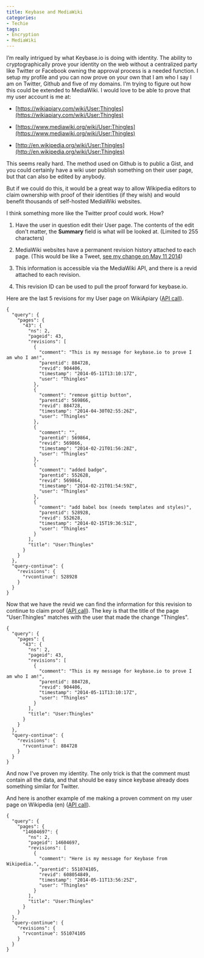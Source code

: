 ```yaml
---
title: Keybase and MediaWiki
categories:
- Techie
tags:
- Encryption
- MediaWiki
---
```


I’m really intrigued by what Keybase.io is doing with identity. The ability to cryptographically prove your identity on the web without a centralized party like Twitter or Facebook owning the approval process is a needed function. I setup my profile and you can now prove on your own that I am who I say I am on Twitter, Github and five of my domains.
I’m trying to figure out how this could be extended to MediaWiki. I would love to be able to prove that my user account is me at:



  * [https://wikiapiary.com/wiki/User:Thingles](https://wikiapiary.com/wiki/User:Thingles)


  * [https://www.mediawiki.org/wiki/User:Thingles](https://www.mediawiki.org/wiki/User:Thingles)


  * [http://en.wikipedia.org/wiki/User:Thingles](http://en.wikipedia.org/wiki/User:Thingles)

This seems really hard. The method used on Github is to public a Gist, and you could certainly have a wiki user publish something on their user page, but that can also be edited by anybody.

But if we could do this, it would be a great way to allow Wikipedia editors to claim ownership with proof of their identities (if they wish) and would benefit thousands of self-hosted MediaWiki websites.

I think something more like the Twitter proof could work. How?



  1. Have the user in question edit their User page. The contents of the edit don't matter, the **Summary** field is what will be looked at. (Limited to 255 characters)


  2. MediaWiki websites have a permanent revision history attached to each page. (This would be like a Tweet, [see my change on May 11 2014](https://wikiapiary.com/w/index.php?title=User:Thingles&action=history))


  3. This information is accessible via the MediaWiki API, and there is a revid attached to each revision.


  4. This revision ID can be used to pull the proof forward for keybase.io.

Here are the last 5 revisions for my User page on WikiApiary ([API call](https://wikiapiary.com/w/api.php?action=query&prop=revisions&titles=User:Thingles&rvlimit=5&rvprop=ids|timestamp|user|comment&format=json)).



    
    {
      "query": {
        "pages": {
          "43": {
            "ns": 2,
            "pageid": 43,
            "revisions": [
              {
                "comment": "This is my message for keybase.io to prove I am who I am!",
                "parentid": 884728,
                "revid": 904406,
                "timestamp": "2014-05-11T13:10:17Z",
                "user": "Thingles"
              },
              {
                "comment": "remove gittip button",
                "parentid": 569866,
                "revid": 884728,
                "timestamp": "2014-04-30T02:55:26Z",
                "user": "Thingles"
              },
              {
                "comment": "",
                "parentid": 569864,
                "revid": 569866,
                "timestamp": "2014-02-21T01:56:28Z",
                "user": "Thingles"
              },
              {
                "comment": "added badge",
                "parentid": 552628,
                "revid": 569864,
                "timestamp": "2014-02-21T01:54:59Z",
                "user": "Thingles"
              },
              {
                "comment": "add babel box (needs templates and styles)",
                "parentid": 528928,
                "revid": 552628,
                "timestamp": "2014-02-15T19:36:51Z",
                "user": "Thingles"
              }
            ],
            "title": "User:Thingles"
          }
        }
      },
      "query-continue": {
        "revisions": {
          "rvcontinue": 528928
        }
      }
    }
    

Now that we have the revid we can find the information for this revision to continue to claim proof ([API call](https://wikiapiary.com/w/api.php?action=query&prop=revisions&titles=User:Thingles&rvstartid=904406&rvlimit=1&rvprop=ids|timestamp|user|comment&format=json)). The key is that the title of the page "User:Thingles" matches with the user that made the change "Thingles".



    
    {
      "query": {
        "pages": {
          "43": {
            "ns": 2,
            "pageid": 43,
            "revisions": [
              {
                "comment": "This is my message for keybase.io to prove I am who I am!",
                "parentid": 884728,
                "revid": 904406,
                "timestamp": "2014-05-11T13:10:17Z",
                "user": "Thingles"
              }
            ],
            "title": "User:Thingles"
          }
        }
      },
      "query-continue": {
        "revisions": {
          "rvcontinue": 884728
        }
      }
    }
    

And now I've proven my identity. The only trick is that the comment must contain all the data, and that should be easy since keybase already does something similar for Twitter.

And here is another example of me making a proven comment on my user page on Wikipedia (en) ([API call](https://en.wikipedia.org/w/api.php?action=query&prop=revisions&titles=User:Thingles&rvstartid=608054849&rvlimit=1&rvprop=ids|timestamp|user|comment&format=json)).



    
    
    {
      "query": {
        "pages": {
          "14604697": {
            "ns": 2,
            "pageid": 14604697,
            "revisions": [
              {
                "comment": "Here is my message for Keybase from Wikipedia.",
                "parentid": 551074105,
                "revid": 608054849,
                "timestamp": "2014-05-11T13:56:25Z",
                "user": "Thingles"
              }
            ],
            "title": "User:Thingles"
          }
        }
      },
      "query-continue": {
        "revisions": {
          "rvcontinue": 551074105
        }
      }
    }
    
